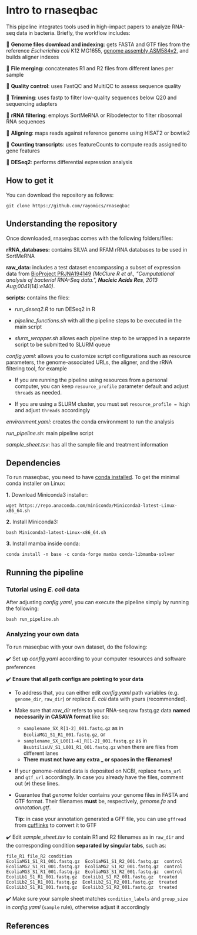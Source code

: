 # Intro to rnaseqbac

This pipeline integrates tools used in high-impact papers to analyze RNA-seq data in bacteria. Briefly, the workflow includes:

:small_blue_diamond: **Genome files download and indexing**: gets FASTA and GTF files from the reference *Escherichia coli* K12 MG1655, [genome assembly ASM584v2](https://www.ncbi.nlm.nih.gov/datasets/genome/GCF_000005845.2/), and builds aligner indexes 

:small_blue_diamond: **File merging:** concatenates R1 and R2 files from different lanes per sample

:small_blue_diamond: **Quality control**: uses FastQC and MultiQC to assess sequence quality

:small_blue_diamond: **Trimming**: uses fastp to filter low-quality sequences below Q20 and sequencing adapters

:small_blue_diamond: **rRNA filtering**: employs SortMeRNA or Ribodetector to filter ribosomal RNA sequences

:small_blue_diamond: **Aligning**: maps reads against reference genome using HISAT2 or bowtie2

:small_blue_diamond: **Counting transcripts**: uses featureCounts to compute reads assigned to gene features

:small_blue_diamond: **DESeq2**: performs differential expression analysis

## How to get it

You can download the repository as follows:
```
git clone https://github.com/rayomics/rnaseqbac
```

## Understanding the repository

Once downloaded, rnaseqbac comes with the following folders/files:

**rRNA_databases:** contains SILVA and RFAM rRNA databases to be used in SortMeRNA

**raw_data:** includes a test dataset encompassing a subset of expression data from [BioProject PRJNA194149](https://www.ncbi.nlm.nih.gov/bioproject/PRJNA194149/) *(McClure R et al., "Computational analysis of bacterial RNA-Seq data.", **Nucleic Acids Res**, 2013 Aug;0041(14):e140)*.

**scripts:** contains the files:

- *run_deseq2.R* to run DESeq2 in R

- *pipeline_functions.sh* with all the pipeline steps to be executed in the main script

- *slurm_wrapper.sh* allows each pipeline step to be wrapped in a separate script to be submitted to SLURM queue

*config.yaml*: allows you to customize script configurations such as resource parameters, the genome-associated URLs, the aligner, and the rRNA filtering tool, for example

- If you are running the pipeline using resources from a personal computer, you can keep `resource_profile` parameter default and adjust `threads` as needed.

- If you are using a SLURM cluster, you must set `resource_profile = high` and adjust `threads` accordingly

*environment.yaml*: creates the conda environment to run the analysis

*run_pipeline.sh*: main pipeline script 

*sample_sheet.tsv*: has all the sample file and treatment information 

## Dependencies

To run rnaseqbac, you need to have [conda installed](https://docs.conda.io/projects/conda/en/latest/user-guide/install/index.html). To get the minimal conda installer on Linux:

**1.** Download Miniconda3 installer:
  
  ```
  wget https://repo.anaconda.com/miniconda/Miniconda3-latest-Linux-x86_64.sh
  ```
**2.** Install Miniconda3:
  
  ```
  bash Miniconda3-latest-Linux-x86_64.sh
  ```

**3.** Install mamba inside conda:

  ```
  conda install -n base -c conda-forge mamba conda-libmamba-solver
  ```

## Running the pipeline

### Tutorial using *E. coli* data

After adjusting *config.yaml*, you can execute the pipeline simply by running the following:

```
bash run_pipeline.sh
```

### Analyzing your own data

To run rnaseqbac with your own dataset, do the following:

:heavy_check_mark: Set up *config.yaml* according to your computer resources and software preferences

:heavy_check_mark: **Ensure that all path configs are pointing to your data**

- To address that, you can either edit *config.yaml* path variables (e.g. `genome_dir`, `raw_dir`) or replace *E. coli* data with yours (recommended). 

- Make sure that *raw_dir* refers to your RNA-seq raw fastq.gz data **named necessarily in CASAVA format** like so: 
  - `samplename_SX_R[1-2]_001.fastq.gz` as in `EcoliaMG1_S1_R1_001.fastq.gz`, or
  - `samplename_SX_L00[1-4]_R[1-2]_001.fastq.gz` as in `BsubtilisUV_S1_L001_R1_001.fastq.gz` when there are files from different lanes
  - **There must not have any extra _ or spaces in the filenames!** 

- If your genome-related data is deposited on NCBI, replace `fasta_url` and `gtf_url` accordingly. In case you already have the files, comment out (`#`) these lines.

- Guarantee that *genome* folder contains your genome files in FASTA and GTF format. Their filenames **must** be, respectively, *genome.fa* and *annotation.gtf*.

    **Tip:** in case your annotation generated a GFF file, you can use `gffread` from [cufflinks](http://cole-trapnell-lab.github.io/cufflinks/file_formats/) to convert it to GTF

:heavy_check_mark: Edit *sample_sheet.tsv* to contain R1 and R2 filenames as in `raw_dir` and the corresponding condition **separated by singular tabs**, such as:
    
    file_R1	file_R2	condition
    EcoliaMG1_S1_R1_001.fastq.gz  EcoliaMG1_S1_R2_001.fastq.gz  control
    EcoliaMG2_S1_R1_001.fastq.gz  EcoliaMG2_S1_R2_001.fastq.gz  control	
    EcoliaMG3_S1_R1_001.fastq.gz  EcoliaMG3_S1_R2_001.fastq.gz  control
    EcoliLb1_S1_R1_001.fastq.gz  EcoliLb1_S1_R2_001.fastq.gz  treated
    EcoliLb2_S1_R1_001.fastq.gz  EcoliLb2_S1_R2_001.fastq.gz  treated
    EcoliLb3_S1_R1_001.fastq.gz  EcoliLb3_S1_R2_001.fastq.gz  treated

:heavy_check_mark: Make sure your sample sheet matches `condition_labels` and `group_size` in *config.yaml* (`sample` rule), otherwise adjust it accordingly

## References





